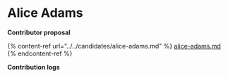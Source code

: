 # Alice Adams

**Contributor proposal**

{% content-ref url="../../candidates/alice-adams.md" %}
[alice-adams.md](../../candidates/alice-adams.md)
{% endcontent-ref %}



**Contribution logs**

